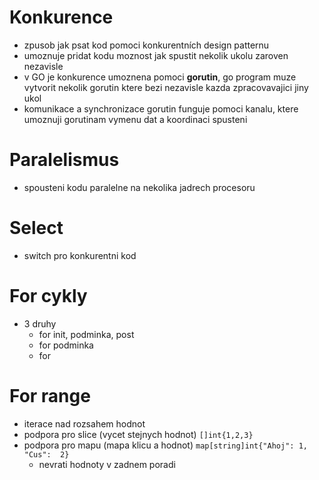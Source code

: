 # Konkurence
- zpusob jak psat kod pomoci konkurentních design patternu
- umoznuje pridat kodu moznost jak spustit nekolik ukolu zaroven nezavisle
- v GO je konkurence umoznena pomoci **gorutin**, go program muze vytvorit nekolik gorutin ktere bezi nezavisle kazda zpracovavajici jiny ukol
- komunikace a synchronizace gorutin funguje pomoci kanalu, ktere umoznuji gorutinam vymenu dat a koordinaci spusteni

# Paralelismus
- spousteni kodu paralelne na nekolika jadrech procesoru

# Select 
- switch pro konkurentni kod 

# For cykly
- 3 druhy
  - for init, podminka, post
  - for podminka
  - for

# For range
- iterace nad rozsahem hodnot
- podpora pro slice (vycet stejnych hodnot) `[]int{1,2,3}`
- podpora pro mapu (mapa klicu a hodnot) `map[string]int{"Ahoj": 1, "Cus":  2}`
  - nevrati hodnoty v zadnem poradi

